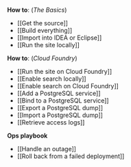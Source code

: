 **How to**: (_The Basics_)
 - [[Get the source]]
 - [[Build everything]]
 - [[Import into IDEA or Eclipse]]
 - [[Run the site locally]]

**How to**: (_Cloud Foundry_)
 - [[Run the site on Cloud Foundry]]
 - [[Enable search locally]]
 - [[Enable search on Cloud Foundry]]
 - [[Add a PostgreSQL service]]
 - [[Bind to a PostgreSQL service]]
 - [[Export a PostgreSQL dump]]
 - [[Import a PostgreSQL dump]]
 - [[Retrieve access logs]]

**Ops playbook**
 - [[Handle an outage]]
 - [[Roll back from a failed deployment]]